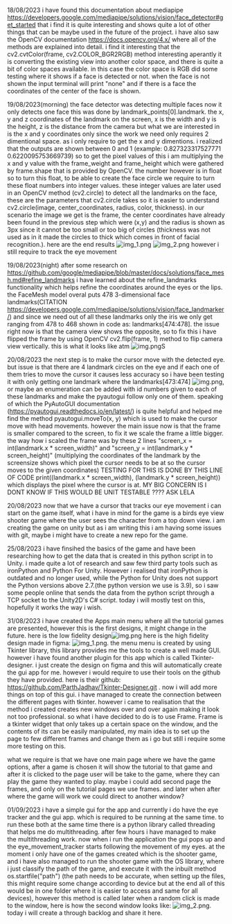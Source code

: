 18/08/2023
i have found this documentation about mediapipe https://developers.google.com/mediapipe/solutions/vision/face_detector#get_started that i find it is quite interesting and shows quite a lot of other things that can be maybe used in the future of the project.
i have also saw the OpenCV documentation https://docs.opencv.org/4.x/ where all of the methods are explained into detail. i find it interesting that the cv2.cvtColor(frame, cv2.COLOR_BGR2RGB) method interesting aperantly it is converting the existing view into another color space, and there is quite a bit of color spaces available. in this case the color space is RGB
did some testing where it shows if a face is detected or not. when the face is not shown the input terminal will print "none" and if there is a face the coordinates of the center of the face is shown.

19/08/2023(morning)
the face detector was detecting multiple faces now it only detects one face this was done by landmark_points[0].landmark. the x, y and z coordinates of the landmark on the screen, x is the width and y is the height, z is the distance from the camera but what we are interested in is the x and y coordinates only since the work we need only requires 2 dimentional space. as i only require to get the x and y dimentions. i realized that the outputs are shown between 0 and 1 (example: 0.827323317527771 0.6220095753669739) so to get the pixel values of this i am multiplying the x and y value with the frame_weight and frame_height which were gathered by frame.shape that is provided by OpenCV. the number however is in float so to turn this float, to be able to create the face circle we require to turn these float numbers into integer values. these integer values are later used in an OpenCV method (cv2.circle) to detect all the landmarks on the face, these are the parameters that cv2.circle takes so it is easier to understand cv2.circle(image, center_coordinates, radius, color, thickness). in our scenario the image we get is the frame, the center coordinates have already been found in the previous step which were (x,y) and the radius is shown as 3px since it cannot be too small or too big of circles (thickness was not used as in it made the circles to thick which comes in front of facial recognition.). here are the end results ![img_1.png](photos_of_diary/img_1.png) ![img_2.png](photos_of_diary/img_2.png)
however i still require to track the eye movement

19/08/2023(night)
after some research on https://github.com/google/mediapipe/blob/master/docs/solutions/face_mesh.md#refine_landmarks i have learned about the refine_landmarks functionality which helps refine the coordinates around the eyes or the lips. the FaceMesh model overal puts 478 3-dimensional face landmarks(CITATION https://developers.google.com/mediapipe/solutions/vision/face_landmarker/) and since we need out of all these landmarks only the iris we only get ranging from 478 to 468 shown in code as: landmarks[474:478]. the issue right now is that the camera view shows the opposite, so to fix this i have flipped the frame by using OpenCV cv2.flip(frame, 1) method to flip camera view vertically. this is what it looks like atm ![img.png](photos_of_diary/img.png)S

20/08/2023
the next step is to make the cursor move with the detected eye. but issue is that there are 4 landmark circles on the eye and if each one of them tries to move the cursor it causes less accuracy so i have been testing it with only getting one landmark where the landmarks[473:474] ![img.png](photos_of_diary/img4.png), or maybe an enumeration can be added with id numbers given to each of these landmarks and make the pyautogui follow only one of them. speaking of which the PyAutoGUI documentation (https://pyautogui.readthedocs.io/en/latest/) is quite helpful and helped me find the method pyautogui.moveTo(x, y) which is used to make the cursor move with head movements. however the main issue now is that the frame is smaller compared to the screen, to fix it we scale the frame a little bigger. the way how i scaled the frame was by these 2 lines "screen_x = int(landmark.x * screen_width)" and "screen_y = int(landmark.y * screen_height)" (multiplying the coordinates of the landmark by the screensize shows which pixel the cursor needs to be at so the cursor moves to the given coordinates) TESTING FOR THIS IS DONE BY THIS LINE OF CODE print((landmark.x * screen_width), (landmark.y * screen_height)) which displays the pixel where the cursor is at.
MY BIG CONCERN IS I DONT KNOW IF THIS WOULD BE UNIT TESTABLE ???? ASK LELA

20/08/2023
now that we have a cursor that tracks our eye movement i can start on the game itself, what i have in mind for the game is a birds eye view shooter game where the user sees the character from a top down view. i am creating the game on unity but as i am writing this i am having some issues with git, maybe i might have to create a new repo for the game.

25/08/2023
i have finsihed the basics of the game and have been researching how to get the data that is created in this python script in to Unity. i made quite a lot of research and saw few third party tools such as ironPython and Python For Unity. However i realised that ironPython is outdated and no longer used, while the Python for Unity does not support the Python versions above 2.7.(the python version we use is 3.9), so i saw some people online that sends the data from the python script through a TCP socket to the Unity2D's C# script. today i will mostly test on this, hopefully it works the way i wish.

31/08/2023
i have created the Apps main menu where all the tutorial games are presented, however this is the first designs, it might change in the future. here is the low fidelity design![img.png](img.png) here is the high fidelity design made in figma: ![img_1.png](img_1.png). the menu menu is created by using Tkinter library, this library provides me the tools to create a well made GUI. however i have found another plugin for this app which is called Tkinter-designer. i just create the design on figma and this will automatically create the gui app for me. however i would require to use their tools on the github they have provided. here is their github: https://github.com/ParthJadhav/Tkinter-Designer.git . now i will add more things on top of this gui.
i have managed to create the connection between the different pages with tkinter. however i came to realisation that the method i created creates new windows over and over again making it look not too professional. so what i have decided to do is to use Frame. Frame is a tkinter widget that only takes up a certain space on the window, and the contents of its can be easily manipulated, my main idea is to set up the page to few different frames and change them as i go but still i require some more testing on this.

what we require is that we have one main page where we have the game options, after a game is chosen  it will show the tutorial to that game and after it is clicked to the page user will be take to the game, where they can play the game they wanted to play. maybe i could add second page the frames, and only on the tutorial pages we use frames. and later when after where the game will work we could direct to another window?

01/09/2023
i have a simple gui for the app and currently i do have the eye tracker and the gui app. which is required to be running at the same time. to run these both at the same time there is a python library called threading that helps me do multithreading. after few hours i have managed to make the multithreading work. now when i run the application the gui pops up and the eye_movement_tracker starts following the movement of my eyes. at the moment i only have one of the games created which is the shooter game, and i have also managed to run the shooter game with the OS library, where i just classify the path of the game, and execute it with the inbuilt method os.startfile("path") (the path needs to be accurate, when setting up the files, this might require some change according to device but at the end all of this would be in one folder where it is easier to access and same for all devices), however this method is called later when a random click is made to the window, here is how the second window looks like: ![img_2.png](img_2.png). today i will create a through backlog and share it here.
